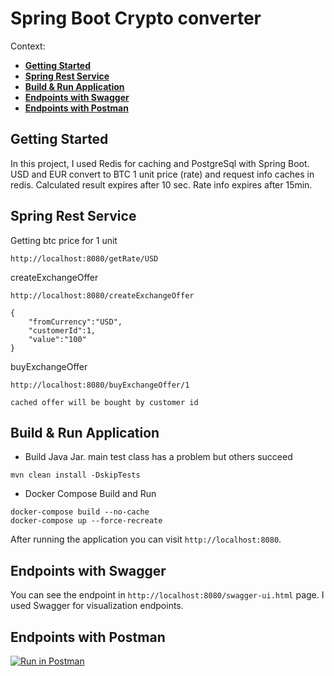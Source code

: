 # Spring Boot Crypto converter


Context:

  - [**Getting Started**](#getting-started)
  - [**Spring Rest Service**](#spring-rest-service)
  - [**Build & Run Application**](#build-run-application)
  - [**Endpoints with Swagger**](#endpoints-with-swagger)
  - [**Endpoints with Postman**](#endpoints-with-postman)

## Getting Started

In this project, I used Redis for caching and PostgreSql with Spring Boot.
USD and EUR convert to BTC 1 unit price (rate) and request info caches in redis.
Calculated result expires after 10 sec.
Rate info expires after 15min.

## Spring Rest Service

Getting btc price for 1 unit
```
http://localhost:8080/getRate/USD

```

createExchangeOffer
```
http://localhost:8080/createExchangeOffer

{
    "fromCurrency":"USD",
    "customerId":1,
    "value":"100"
}
```

buyExchangeOffer
```
http://localhost:8080/buyExchangeOffer/1

cached offer will be bought by customer id
```

## Build & Run Application

* Build Java Jar. main test class has a problem but others succeed

```shell
mvn clean install -DskipTests
```

*  Docker Compose Build and Run

```shell
docker-compose build --no-cache
docker-compose up --force-recreate

```

After running the application you can visit `http://localhost:8080`.	

## Endpoints with Swagger


You can see the endpoint in `http://localhost:8080/swagger-ui.html` page.
I used Swagger for visualization endpoints.

## Endpoints with Postman
[![Run in Postman](https://run.pstmn.io/button.svg)](https://app.getpostman.com/run-collection/b1232f959768f2ca48dc)




